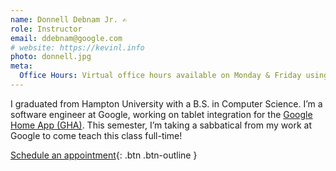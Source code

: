 ```yaml
---
name: Donnell Debnam Jr. ✍️
role: Instructor
email: ddebnam@google.com
# website: https://kevinl.info
photo: donnell.jpg
meta:
  Office Hours: Virtual office hours available on Monday & Friday using the 'Schedule an appointment' button. Physical office hours [here](schedule.md).
---
```


I graduated from Hampton University with a B.S. in Computer Science. I’m a software engineer at Google, working on tablet integration for the [Google Home App (GHA)](https://play.google.com/store/apps/details?id=com.google.android.apps.chromecast.app&hl=en_US&gl=US&pli=1). This semester, I’m taking a sabbatical from my work at Google to come teach this class full-time!

[Schedule an appointment](https://calendar.app.google/V2dn8apQ2S8u4vbG9){: .btn .btn-outline }
